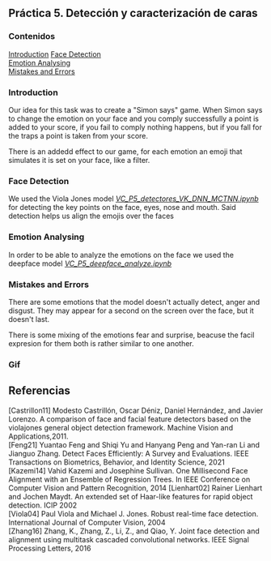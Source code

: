 ## Práctica 5. Detección y caracterización de caras

### Contenidos

[Introduction](#Introduction)
[Face Detection](#face-detection)  
[Emotion Analysing](#emotion-analysing)  
[Mistakes and Errors](#mistakes-and-errors)


### Introduction
Our idea for this task was to create a "Simon says" game. When Simon says to change the emotion on your face and you comply successfully a point is added to your score, if you fail to comply nothing happens, but if you fall for the traps a point is taken from your score.  

There is an addedd effect to our game, for each emotion an emoji that simulates it is set on your face, like a filter. 


### Face Detection
We used the Viola Jones model [*VC_P5_detectores_VK_DNN_MCTNN.ipynb*](VC_P5_detectores_VK_DNN_MCTNN.ipynb) for detecting the key points on the face, eyes, nose and mouth. Said detection helps us align the emojis over the faces


### Emotion Analysing
In order to be able to analyze the emotions on the face we used the deepface model [*VC_P5_deepface_analyze.ipynb*](VC_P5_deepface_analyze.ipynb)


### Mistakes and Errors
There are some emotions that the model doesn't actually detect, anger and disgust. They may appear for a second on the screen over the face, but it doesn't last.

There is some mixing of the emotions fear and surprise, beacuse the facil expresion for them both is rather similar to one another. 

### Gif


## Referencias

[Castrillon11] Modesto Castrillón, Oscar Déniz, Daniel Hernández, and Javier Lorenzo. A comparison of face  and facial feature detectors based on the violajones general object detection framework. Machine Vision and Applications,2011.  
[Feng21] Yuantao Feng and Shiqi Yu and Hanyang Peng and Yan-ran Li and Jianguo Zhang. Detect Faces Efficiently: A Survey and Evaluations. IEEE Transactions on Biometrics, Behavior, and Identity Science, 2021
[Kazemi14] Vahid Kazemi and Josephine Sullivan. One Millisecond Face Alignment with an Ensemble of Regression Trees. In IEEE Conference on Computer Vision and Pattern Recognition, 2014
[Lienhart02] Rainer Lienhart and Jochen Maydt. An extended set of Haar-like features for rapid object detection. ICIP 2002  
[Viola04] Paul Viola and Michael J. Jones. Robust real-time face detection. International Journal of Computer Vision, 2004  
[Zhang16] Zhang, K., Zhang, Z., Li, Z., and Qiao, Y. Joint face detection and alignment using multitask cascaded convolutional networks. IEEE Signal Processing Letters, 2016
